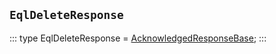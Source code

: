 ## `EqlDeleteResponse`
:::
type EqlDeleteResponse = [AcknowledgedResponseBase](./AcknowledgedResponseBase.md);
:::

